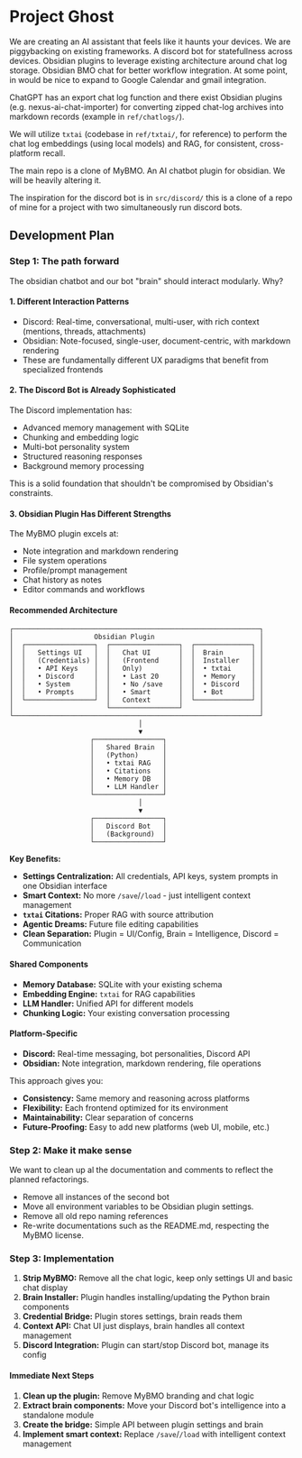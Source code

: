 # Project Ghost

We are creating an AI assistant that feels like it haunts your devices. We are piggybacking on existing frameworks. A discord bot for statefullness across devices. Obsidian plugins to leverage existing architecture around chat log storage. Obsidian BMO chat for better workflow integration. At some point, in would be nice to expand to Google Calendar and gmail integration.

ChatGPT has an export chat log function and there exist Obsidian plugins (e.g. nexus-ai-chat-importer) for converting zipped chat-log archives into markdown records (example in `ref/chatlogs/`).

We will utilize `txtai` (codebase in `ref/txtai/`, for reference) to perform the chat log embeddings (using local models) and RAG, for consistent, cross-platform recall.

The main repo is a clone of MyBMO. An AI chatbot plugin for obsidian. We will be heavily altering it.

The inspiration for the discord bot is in `src/discord/` this is a clone of a repo of mine for a project with two simultaneously run discord bots.

## Development Plan

### Step 1: The path forward

The obsidian chatbot and our bot "brain" should interact modularly. Why?

#### 1. Different Interaction Patterns

* Discord: Real-time, conversational, multi-user, with rich context (mentions, threads, attachments)
* Obsidian: Note-focused, single-user, document-centric, with markdown rendering
* These are fundamentally different UX paradigms that benefit from specialized frontends

#### 2. The Discord Bot is Already Sophisticated

The Discord implementation has:

* Advanced memory management with SQLite
* Chunking and embedding logic
* Multi-bot personality system
* Structured reasoning responses
* Background memory processing

This is a solid foundation that shouldn't be compromised by Obsidian's constraints.

#### 3. Obsidian Plugin Has Different Strengths

The MyBMO plugin excels at:

* Note integration and markdown rendering
* File system operations
* Profile/prompt management
* Chat history as notes
* Editor commands and workflows

#### Recommended Architecture

```
┌─────────────────────────────────────────────────────────────┐
│                    Obsidian Plugin                          │
│  ┌─────────────────┐  ┌─────────────────┐  ┌──────────────┐ │
│  │   Settings UI   │  │   Chat UI       │  │  Brain       │ │
│  │   (Credentials) │  │   (Frontend     │  │  Installer   │ │
│  │   • API Keys    │  │   Only)         │  │  • txtai     │ │
│  │   • Discord     │  │   • Last 20     │  │  • Memory    │ │
│  │   • System      │  │   • No /save    │  │  • Discord   │ │
│  │   • Prompts     │  │   • Smart       │  │  • Bot       │ │
│  └─────────────────┘  │   Context       │  └──────────────┘ │
│                       └─────────────────┘                   │
└─────────────────────────────────────────────────────────────┘
                                │
                                ▼
                    ┌─────────────────┐
                    │   Shared Brain  │
                    │   (Python)      │
                    │   • txtai RAG   │
                    │   • Citations   │
                    │   • Memory DB   │
                    │   • LLM Handler │
                    └─────────────────┘
                                │
                                ▼
                    ┌─────────────────┐
                    │   Discord Bot   │
                    │   (Background)  │
                    └─────────────────┘
```

**Key Benefits:**

* **Settings Centralization:** All credentials, API keys, system prompts in one Obsidian interface
* **Smart Context:** No more `/save`/`/load` - just intelligent context management
* **`txtai` Citations:** Proper RAG with source attribution
* **Agentic Dreams:** Future file editing capabilities
* **Clean Separation:** Plugin = UI/Config, Brain = Intelligence, Discord = Communication

#### Shared Components

* **Memory Database:** SQLite with your existing schema
* **Embedding Engine:** `txtai` for RAG capabilities
* **LLM Handler:** Unified API for different models
* **Chunking Logic:** Your existing conversation processing

#### Platform-Specific

* **Discord:** Real-time messaging, bot personalities, Discord API
* **Obsidian:** Note integration, markdown rendering, file operations

This approach gives you:

* **Consistency:** Same memory and reasoning across platforms
* **Flexibility:** Each frontend optimized for its environment
* **Maintainability:** Clear separation of concerns
* **Future-Proofing:** Easy to add new platforms (web UI, mobile, etc.)

### Step 2: Make it make sense

We want to clean up al the documentation and comments to reflect the planned refactorings.

* Remove all instances of the second bot
* Move all environment variables to be Obsidian plugin settings.
* Remove all old repo naming references
* Re-write documentations such as the README.md, respecting the MyBMO license.

### Step 3: Implementation

1. **Strip MyBMO:** Remove all the chat logic, keep only settings UI and basic chat display
2. **Brain Installer:** Plugin handles installing/updating the Python brain components
3. **Credential Bridge:** Plugin stores settings, brain reads them
4. **Context API:** Chat UI just displays, brain handles all context management
5. **Discord Integration:** Plugin can start/stop Discord bot, manage its config

#### Immediate Next Steps

1. **Clean up the plugin:** Remove MyBMO branding and chat logic
2. **Extract brain components:** Move your Discord bot's intelligence into a standalone module
3. **Create the bridge:** Simple API between plugin settings and brain
4. **Implement smart context:** Replace `/save`/`/load` with intelligent context management
